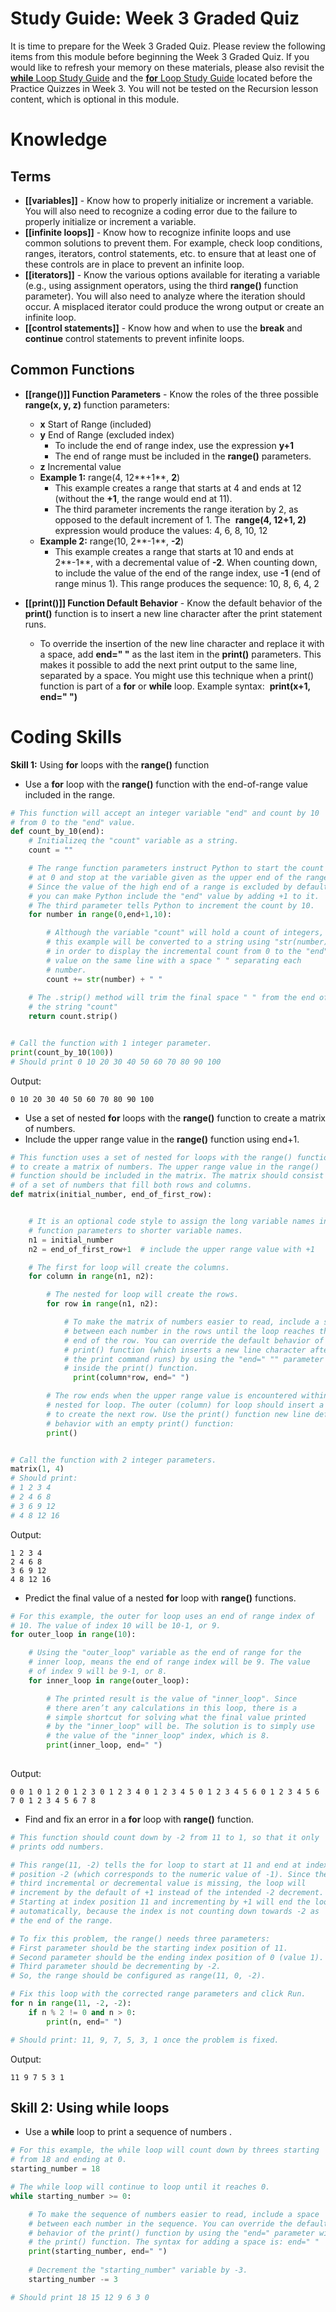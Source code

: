# Study Guide: Week 3 Graded Quiz

It is time to prepare for the Week 3 Graded Quiz. Please review the following items from this module before beginning the Week 3 Graded Quiz. If you would like to refresh your memory on these materials, please also revisit the [**while** Loop Study Guide](https://www.coursera.org/learn/python-crash-course/supplement/iyNWi/study-guide-while-loops) and the [**for** Loop Study Guide](https://www.coursera.org/learn/python-crash-course/supplement/dqH6E/study-guide-for-loops) located before the Practice Quizzes in Week 3. You will not be tested on the Recursion lesson content, which is optional in this module.

# Knowledge

## Terms

- **[[variables]]** - Know how to properly initialize or increment a variable. You will also need to recognize a coding error due to the failure to properly initialize or increment a variable.
- **[[infinite loops]]** - Know how to recognize infinite loops and use common solutions to prevent them. For example, check loop conditions, ranges, iterators, control statements, etc. to ensure that at least one of these controls are in place to prevent an infinite loop.
- **[[iterators]]** - Know the various options available for iterating a variable (e.g., using assignment operators, using the third **range()** function parameter). You will also need to analyze where the iteration should occur. A misplaced iterator could produce the wrong output or create an infinite loop.  
- **[[control statements]]** - Know how and when to use the **break** and **continue** control statements to prevent infinite loops.

## Common Functions

- **[[range()]] Function Parameters** - Know the roles of the three possible **range(x, y, z)** function parameters:
    - **x** Start of Range (included)
    - **y** End of Range (excluded index) 
        - To include the end of range index, use the expression **y+1**
        - The end of range must be included in the **range()** parameters.
    - **z** Incremental value
    - **Example 1:** range(4, 12**+1**, **2**)
        - This example creates a range that starts at 4 and ends at 12 (without the **+1**, the range would end at 11). 
        - The third parameter increments the range iteration by 2, as opposed to the default increment of 1. The  **range(4, 12+1, 2)** expression would produce the values: 4, 6, 8, 10, 12 
    - **Example 2:** range(10, 2**-1**, **-2**)
        - This example creates a range that starts at 10 and ends at 2**-1**, with a decremental value of **-2**. When counting down, to include the value of the end of the range index, use **-1** (end of range minus 1). This range produces the sequence: 10, 8, 6, 4, 2 

- **[[print()]] Function Default Behavior** - Know the default behavior of the **print()** function is to insert a new line character after the print statement runs.
    - To override the insertion of the new line character and replace it with a space, add **end=" "** as the last item in the **print()** parameters. This makes it possible to add the next print output to the same line, separated by a space. You might use this technique when a print() function is part of a **for** or **while** loop. Example syntax:  **print(x+1, end=" ")**

# Coding Skills

**Skill 1:** Using **for** loops with the **range()** function

- Use a **for** loop with the **range()** function with the end-of-range value included in the range.

```python
# This function will accept an integer variable "end" and count by 10
# from 0 to the "end" value.
def count_by_10(end):
    # Initializeq the "count" variable as a string.
    count = ""

    # The range function parameters instruct Python to start the count  
    # at 0 and stop at the variable given as the upper end of the range. 
    # Since the value of the high end of a range is excluded by default,  
    # you can make Python include the "end" value by adding +1 to it. 
    # The third parameter tells Python to increment the count by 10.
    for number in range(0,end+1,10):

        # Although the variable "count" will hold a count of integers,  
        # this example will be converted to a string using "str(number)" 
        # in order to display the incremental count from 0 to the "end" 
        # value on the same line with a space " " separating each 
        # number.  
        count += str(number) + " "
        
    # The .strip() method will trim the final space " " from the end of 
    # the string "count"  
    return count.strip()


# Call the function with 1 integer parameter.
print(count_by_10(100))
# Should print 0 10 20 30 40 50 60 70 80 90 100

```
Output:
```
0 10 20 30 40 50 60 70 80 90 100
```

- Use a set of nested **for** loops with the **range()** function to create a matrix of numbers. 
- Include the upper range value in the **range()** function using end+1.

```python
# This function uses a set of nested for loops with the range() function 
# to create a matrix of numbers. The upper range value in the range() 
# function should be included in the matrix. The matrix should consist 
# of a set of numbers that fill both rows and columns.
def matrix(initial_number, end_of_first_row):


    # It is an optional code style to assign the long variable names in the
    # function parameters to shorter variable names. 
    n1 = initial_number 
    n2 = end_of_first_row+1  # include the upper range value with +1

    # The first for loop will create the columns.
    for column in range(n1, n2):

        # The nested for loop will create the rows.
        for row in range(n1, n2):

            # To make the matrix of numbers easier to read, include a space
            # between each number in the rows until the loop reaches the 
            # end of the row. You can override the default behavior of the 
            # print() function (which inserts a new line character after 
            # the print command runs) by using the "end=" "" parameter 
            # inside the print() function.  
              print(column*row, end=" ")

        # The row ends when the upper range value is encountered within the 
        # nested for loop. The outer (column) for loop should insert a new line
        # to create the next row. Use the print() function new line default 
        # behavior with an empty print() function:
        print()


# Call the function with 2 integer parameters. 
matrix(1, 4)
# Should print:
# 1 2 3 4 
# 2 4 6 8 
# 3 6 9 12 
# 4 8 12 16 

```
Output:
```
1 2 3 4 
2 4 6 8 
3 6 9 12 
4 8 12 16
```

- Predict the final value of a nested **for** loop with **range()** functions.

```python
# For this example, the outer for loop uses an end of range index of 
# 10. The value of index 10 will be 10-1, or 9.  
for outer_loop in range(10):

    # Using the "outer_loop" variable as the end of range for the  
    # inner loop, means the end of range index will be 9. The value 
    # of index 9 will be 9-1, or 8.
    for inner_loop in range(outer_loop):

        # The printed result is the value of "inner_loop". Since  
        # there aren’t any calculations in this loop, there is a 
        # simple shortcut for solving what the final value printed 
        # by the "inner_loop" will be. The solution is to simply use 
        # the value of the "inner_loop" index, which is 8.
        print(inner_loop, end=" ")
        
```
Output:
```
0 0 1 0 1 2 0 1 2 3 0 1 2 3 4 0 1 2 3 4 5 0 1 2 3 4 5 6 0 1 2 3 4 5 6 7 0 1 2 3 4 5 6 7 8
```

- Find and fix an error in a **for** loop with **range()** function.

```python
# This function should count down by -2 from 11 to 1, so that it only
# prints odd numbers. 

# This range(11, -2) tells the for loop to start at 11 and end at index
# position -2 (which corresponds to the numeric value of -1). Since the
# third incremental or decremental value is missing, the loop will 
# increment by the default of +1 instead of the intended -2 decrement.
# Starting at index position 11 and incrementing by +1 will end the loop 
# automatically, because the index is not counting down towards -2 as 
# the end of the range. 

# To fix this problem, the range() needs three parameters:
# First parameter should be the starting index position of 11.
# Second parameter should be the ending index position of 0 (value 1).
# Third parameter should be decrementing by -2.
# So, the range should be configured as range(11, 0, -2).

# Fix this loop with the corrected range parameters and click Run.
for n in range(11, -2, -2):
    if n % 2 != 0 and n > 0:
        print(n, end=" ")

# Should print: 11, 9, 7, 5, 3, 1 once the problem is fixed.

```
Output:
```
11 9 7 5 3 1
```

## **Skill 2:** Using **while** loops

- Use a **while** loop to print a sequence of numbers .

```python
# For this example, the while loop will count down by threes starting 
# from 18 and ending at 0.
starting_number = 18

# The while loop will continue to loop until it reaches 0.
while starting_number >= 0:

    # To make the sequence of numbers easier to read, include a space
    # between each number in the sequence. You can override the default 
    # behavior of the print() function by using the "end=" parameter with
    # the print() function. The syntax for adding a space is: end=" " 
    print(starting_number, end=" ")
    
    # Decrement the "starting_number" variable by -3.
    starting_number -= 3

# Should print 18 15 12 9 6 3 0 

```